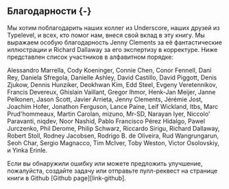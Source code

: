 ## Благодарности {-}

Мы хотим поблагодарить наших коллег из Underscore,
наших друзей из Typelevel,
и всех, кто помог нам, внеся свой вклад в эту книгу.
Мы выражаем особую благодарность Jenny Clements за её фантастические иллюстрации
и Richard Dallaway за его экспертизу в корректуре.
Ниже представлен список участников в алфавитном порядке:

Alessandro Marrella,
Cody Koeninger,
Connie Chen,
Conor Fennell,
Dani Rey,
Daniela Sfregola,
Danielle Ashley,
David Castillo,
David Piggott,
Denis Zjukow,
Dennis Hunziker,
Deokhwan Kim,
Edd Steel,
Evgeny Veretennikov,
Francis Devereux,
Ghislain Vaillant,
Gregor Ihmor,
Henk-Jan Meijer,
Janne Pelkonen,
Jason Scott,
Javier Arrieta,
Jenny Clements,
Jérémie Jost,
Joachim Hofer,
Jonathon Ferguson,
Lance Paine,
Leif Wickland,
ltbs,
Marc Prud'hommeaux,
Martin Carolan,
mizuno,
Mr-SD,
Narayan Iyer,
Niccolo' Paravanti,
niqdev,
Noor Nashid,
Pablo Francisco Pérez Hidalgo,
Pawel Jurczenko,
Phil Derome,
Philip Schwarz,
Riccardo Sirigu,
Richard Dallaway,
Robert Stoll,
Rodney Jacobsen,
Rodrigo B. de Oliveira,
Rud Wangrungarun,
Seoh Char,
Sergio Magnacco,
Tim McIver,
Toby Weston,
Victor Osolovskiy,
и Yinka Erinle.

Если вы обнаружили ошибку или можете предложить улучшение,
пожалуйста, создайте задачу или отправьте пулл-реквест
на странице книги в Github [Github page][link-github].
